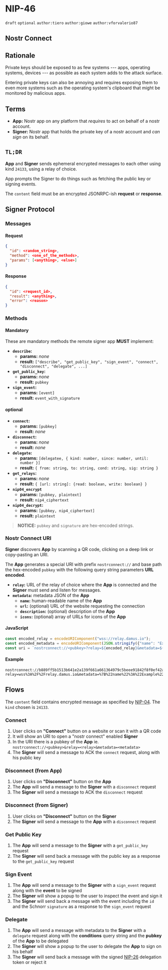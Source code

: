 # NIP-46

`draft` `optional` `author:tiero` `author:giowe` `author:vforvalerio87`

## Nostr Connect

## Rationale

Private keys should be exposed to as few systems --- apps, operating systems, devices --- as possible as each system adds to the attack surface.

Entering private keys can also be annoying and requires exposing them to even more systems such as the operating system's clipboard that might be monitored by malicious apps.

## Terms

- **App:** Nostr app on any platform that _requires_ to act on behalf of a nostr account.
- **Signer:** Nostr app that holds the private key of a nostr account and _can sign_ on its behalf.

## `TL;DR`

**App** and **Signer** sends ephemeral encrypted messages to each other using kind `24133`, using a relay of choice.

App prompts the Signer to do things such as fetching the public key or signing events.

The `content` field must be an encrypted JSONRPC-ish **request** or **response**.

## Signer Protocol

### Messages

#### Request

```json
{
  "id": <random_string>,
  "method": <one_of_the_methods>,
  "params": [<anything>, <else>]
}
```

#### Response

```json
{
  "id": <request_id>,
  "result": <anything>,
  "error": <reason>
}
```

### Methods

#### Mandatory

These are mandatory methods the remote signer app **MUST** implement:

- **`describe`:**
  - **params:** _none_
  - **result:** `["describe", "get_public_key", "sign_event", "connect", "disconnect", "delegate", ...]`
- **`get_public_key`:**
  - **params:** _none_
  - **result:** `pubkey`
- **`sign_event`:**
  - **params:** `[event]`
  - **result:** `event_with_signature`

#### optional

- **`connect`:**
  - **params:** `[pubkey]`
  - **result:** _none_
- **`disconnect`:**
  - **params:** _none_
  - **result:** _none_
- **`delegate`:**
  - **params:** `[delegatee, { kind: number, since: number, until: number }]`
  - **result:** `{ from: string, to: string, cond: string, sig: string }`
- **`get_relays`:**
  - **params:** _none_
  - **result:** `{ [url: string]: {read: boolean, write: boolean} }`
- **`nip04_encrypt`**
  - **params:** `[pubkey, plaintext]`
  - **result:** `nip4_ciphertext`
- **`nip04_decrypt`:**
  - **params:** `[pubkey, nip4_ciphertext]`
  - **result:** `plaintext`

> **NOTICE:** `pubkey` and `signature` are hex-encoded strings.

### Nostr Connect URI

**Signer** discovers **App** by scanning a QR code, clicking on a deep link or copy-pasting an URI.

The **App** generates a special URI with prefix `nostrconnect://` and base path the hex-encoded `pubkey` with the following query string parameters **URL encoded**.

- **`relay`:** URL of the relay of choice where the **App** is connected and the **Signer** must send and listen for messages.
- **`metadata`:** metadata JSON of the **App**
  - **`name`:** human-readable name of the **App**
  - **`url`:** (optional) URL of the website requesting the connection
  - **`description`:** (optional) description of the **App**
  - **`icons`:** (optional) array of URLs for icons of the **App**

#### JavaScript

```javascript
const encoded_relay = encodeURIComponent("wss://relay.damus.io");
const encoded_metadata = encodeURIComponent(JSON.stringify({"name": "Example"}));
const uri = `nostrconnect://<pubkey>?relay=${encoded_relay}&metadata=${encoded_metadata}`;
```

#### Example

```text
nostrconnect://b889ff5b1513b641e2a139f661a661364979c5beee91842f8f0ef42ab558e9d4?relay=wss%3A%2F%2Frelay.damus.io&metadata=%7B%22name%22%3A%22Example%22%7D
```

## Flows

The `content` field contains encrypted message as specified by [NIP-04](04.md).
The `kind` chosen is `24133`.

### Connect

1. User clicks on **"Connect"** button on a website or scan it with a QR code
2. It will show an URI to open a "nostr connect" enabled **Signer**
3. In the URI there is a pubkey of the **App** ie. `nostrconnect://<pubkey>&relay=<relay>&metadata=<metadata>`
4. The **Signer** will send a message to ACK the `connect` request, along with his public key

### Disconnect (from App)

1. User clicks on **"Disconnect"** button on the **App**
2. The **App** will send a message to the **Signer** with a `disconnect` request
3. The **Signer** will send a message to ACK the `disconnect` request

### Disconnect (from Signer)

1. User clicks on **"Disconnect"** button on the **Signer**
2. The **Signer** will send a message to the **App** with a `disconnect` request

### Get Public Key

1. The **App** will send a message to the **Signer** with a `get_public_key` request
2. The **Signer** will send back a message with the public key as a response to the `get_public_key` request

### Sign Event

1. The **App** will send a message to the **Signer** with a `sign_event` request along with the **event** to be signed
2. The **Signer** will show a popup to the user to inspect the event and sign it
3. The **Signer** will send back a message with the event including the `id` and the Schnorr `signature` as a response to the `sign_event` request

### Delegate

1. The **App** will send a message with metadata to the **Signer** with a `delegate` request along with the **conditions** query string and the **pubkey** of the **App** to be delegated
2. The **Signer** will show a popup to the user to delegate the **App** to sign on his behalf
3. The **Signer** will send back a message with the signed [NIP-26](26.md) delegation token or reject it
